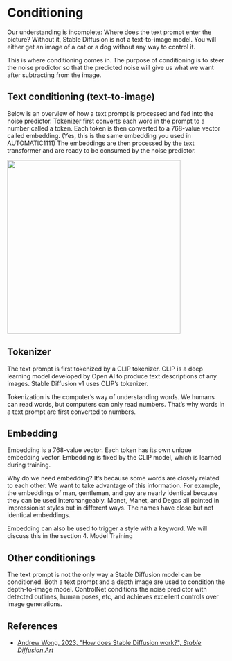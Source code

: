 # Conditioning

Our understanding is incomplete: Where does the text prompt enter the picture? Without it, Stable Diffusion is not a text-to-image model. You will either get an image of a cat or a dog without any way to control it.

This is where conditioning comes in. The purpose of conditioning is to steer the noise predictor so that the predicted noise will give us what we want after subtracting from the image.

## Text conditioning (text-to-image)

Below is an overview of how a text prompt is processed and fed into the noise predictor. Tokenizer first converts each word in the prompt to a number called a token. Each token is then converted to a 768-value vector called embedding. (Yes, this is the same embedding you used in AUTOMATIC1111) The embeddings are then processed by the text transformer and are ready to be consumed by the noise predictor.

<img src="https://stable-diffusion-art.com/wp-content/uploads/2022/12/image-86.png" width="400px">

## Tokenizer

The text prompt is first tokenized by a CLIP tokenizer. CLIP is a deep learning model developed by Open AI to produce text descriptions of any images. Stable Diffusion v1 uses CLIP’s tokenizer.

Tokenization is the computer’s way of understanding words. We humans can read words, but computers can only read numbers. That’s why words in a text prompt are first converted to numbers.

## Embedding

Embedding is a 768-value vector. Each token has its own unique embedding vector. Embedding is fixed by the CLIP model, which is learned during training.

Why do we need embedding? It’s because some words are closely related to each other. We want to take advantage of this information. For example, the embeddings of man, gentleman, and guy are nearly identical because they can be used interchangeably. Monet, Manet, and Degas all painted in impressionist styles but in different ways. The names have close but not identical embeddings.

Embedding can also be used to trigger a style with a keyword. We will discuss this in the section 4. Model Training

## Other conditionings

The text prompt is not the only way a Stable Diffusion model can be conditioned. Both a text prompt and a depth image are used to condition the depth-to-image model. ControlNet conditions the noise predictor with detected outlines, human poses, etc, and achieves excellent controls over image generations.

## References

- [Andrew Wong, 2023, "How does Stable Diffusion work?", _Stable Diffusion Art_](https://stable-diffusion-art.com/how-stable-diffusion-work/)
